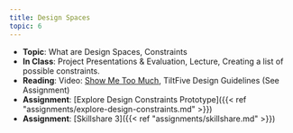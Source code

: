 ```yaml
---
title: Design Spaces
topic: 6
---
```

- **Topic**: What are Design Spaces, Constraints
- **In Class**: Project Presentations & Evaluation, Lecture, Creating a list of possible constraints.
- **Reading**: Video: [Show Me Too Much](https://www.youtube.com/watch?v=b-j10q-fNTU), TiltFive Design Guidelines (See Assignment)
- **Assignment**: [Explore Design Constraints Prototype]({{< ref "assignments/explore-design-constraints.md" >}})
- **Assignment**: [Skillshare 3]({{< ref "assignments/skillshare.md" >}})

